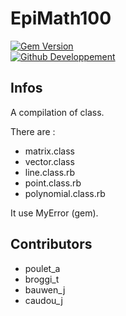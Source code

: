EpiMath100
============

[![Gem Version](https://badge.fury.io/rb/epimath100.png)](http://badge.fury.io/rb/epimath100)  
[![Github Developpement](https://badge.fury.io/gh/Sophen%2Fepimath100.png)](http://badge.fury.io/gh/Sophen%2Fepimath100)  

Infos
------
A compilation of class.  

There are :
- matrix.class
- vector.class
- line.class.rb
- point.class.rb
- polynomial.class.rb

It use MyError (gem).  

Contributors
------
- poulet_a
- broggi_t
- bauwen_j
- caudou_j
